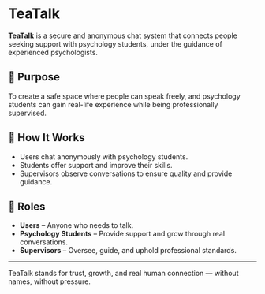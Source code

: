 # TeaTalk

**TeaTalk** is a secure and anonymous chat system that connects people seeking support with psychology students, under the guidance of experienced psychologists.

## 🔹 Purpose

To create a safe space where people can speak freely, and psychology students can gain real-life experience while being professionally supervised.

## 🔹 How It Works

- Users chat anonymously with psychology students.
- Students offer support and improve their skills.
- Supervisors observe conversations to ensure quality and provide guidance.

## 🔹 Roles

- **Users** – Anyone who needs to talk.
- **Psychology Students** – Provide support and grow through real conversations.
- **Supervisors** – Oversee, guide, and uphold professional standards.

---

TeaTalk stands for trust, growth, and real human connection — without names, without pressure.
